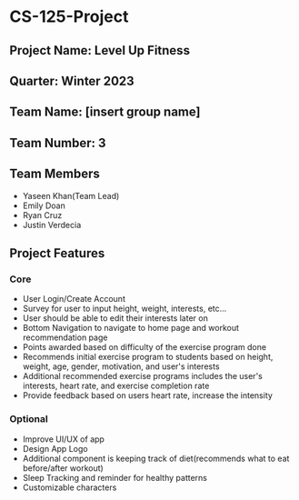 # CS-125-Project
## Project Name: Level Up Fitness
## Quarter: Winter 2023
## Team Name: [insert group name]
## Team Number: 3
## Team Members
- Yaseen Khan(Team Lead)
- Emily Doan
- Ryan Cruz
- Justin Verdecia


## Project Features
### Core 
- User Login/Create Account 
- Survey for user to input height, weight, interests, etc...
- User should be able to edit their interests later on
- Bottom Navigation to navigate to home page and workout recommendation page 
- Points awarded based on difficulty of the exercise program done
- Recommends initial exercise program to students based on height, weight, age, gender, motivation, and user's interests
- Additional recommended exercise programs includes the user's interests, heart rate, and exercise completion rate
- Provide feedback based on users heart rate, increase the intensity


### Optional
- Improve UI/UX of app
- Design App Logo
- Additional component is keeping track of diet(recommends what to eat before/after workout)
- Sleep Tracking and reminder for healthy patterns
- Customizable characters

